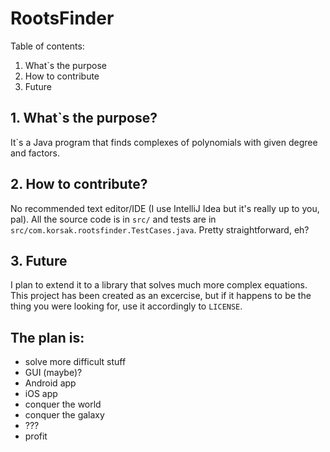 RootsFinder
===

Table of contents:
1. What`s the purpose
2. How to contribute
3. Future


## 1. What`s the purpose?
It`s a Java program that finds complexes of polynomials with given degree and factors.

## 2. How to contribute?
No recommended text editor/IDE (I use IntelliJ Idea but it's really up to you, pal). All the source code is in `src/` and tests are in `src/com.korsak.rootsfinder.TestCases.java`. Pretty straightforward, eh?

## 3. Future
I plan to extend it to a library that solves much more complex equations. This project has been created as an excercise, but if it happens to be the thing you were looking for, use it accordingly to `LICENSE`.

## The plan is:

* solve more difficult stuff
* GUI (maybe)?
* Android app
* iOS app
* conquer the world
* conquer the galaxy
* ???
* profit
